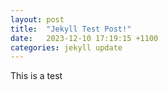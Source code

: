 ```yaml
---
layout: post
title:  "Jekyll Test Post!"
date:   2023-12-10 17:19:15 +1100
categories: jekyll update
---
```


This is a test
